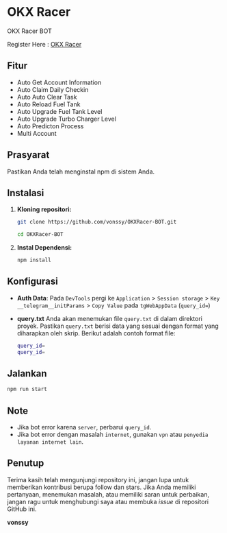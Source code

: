 # OKX Racer
OKX Racer BOT

Register Here : [OKX Racer](https://t.me/OKX_official_bot/OKX_Racer?startapp=linkCode_114965710)


## Fitur

  - Auto Get Account Information
  - Auto Claim Daily Checkin
  - Auto Auto Clear Task
  - Auto Reload Fuel Tank
  - Auto Upgrade Fuel Tank Level
  - Auto Upgrade Turbo Charger Level
  - Auto Predicton Process
  - Multi Account

## Prasyarat

Pastikan Anda telah menginstal npm di sistem Anda.

## Instalasi

1. **Kloning repositori:**
   ```bash
   git clone https://github.com/vonssy/OKXRacer-BOT.git
   ```
   ```bash
   cd OKXRacer-BOT
   ```

2. **Instal Dependensi:**
   ```bash
   npm install
   ```

## Konfigurasi
- **Auth Data**: Pada `DevTools` pergi ke `Application` > `Session storage` > `Key __telegram__initParams` > `Copy Value` pada `tgWebAppData` (`query_id=`)
- **query.txt** Anda akan menemukan file `query.txt` di dalam direktori proyek. Pastikan `query.txt` berisi data yang sesuai dengan format yang diharapkan oleh skrip. Berikut adalah contoh format file:

  ```bash
  query_id=
  query_id=
  ```

## Jalankan
```bash
npm run start
```
## Note
- Jika bot error karena `server`, perbarui `query_id`.
- Jika bot error dengan masalah `internet`, gunakan `vpn` atau `penyedia layanan internet lain`.

## Penutup

Terima kasih telah mengunjungi repository ini, jangan lupa untuk memberikan kontribusi berupa follow dan stars.
Jika Anda memiliki pertanyaan, menemukan masalah, atau memiliki saran untuk perbaikan, jangan ragu untuk menghubungi saya atau membuka *issue* di repositori GitHub ini.

**vonssy**